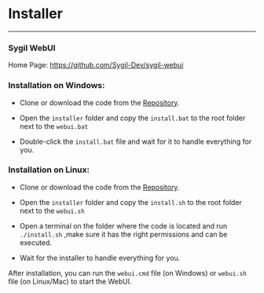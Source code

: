 # Installer

---

### Sygil WebUI

Home Page: https://github.com/Sygil-Dev/sygil-webui

### Installation on Windows:



- Clone or download the code from the [Repository](https://github.com/Sygil-Dev/sygil-webui).

- Open the `installer` folder and copy the `install.bat` to the root folder next to the `webui.bat`

- Double-click the `install.bat` file and wait for it to handle everything for you. 

### Installation on Linux:

- Clone or download the code from the [Repository](https://github.com/Sygil-Dev/sygil-webui).

- Open the `installer` folder and copy the `install.sh` to the root folder next to the `webui.sh`

- Open a terminal on the folder where the code is located and run `./install.sh` ,make sure it has the right permissions and can be executed.

- Wait for the installer to handle everything for you.

After installation, you can run the `webui.cmd` file (on Windows) or `webui.sh` file (on Linux/Mac) to start the WebUI.